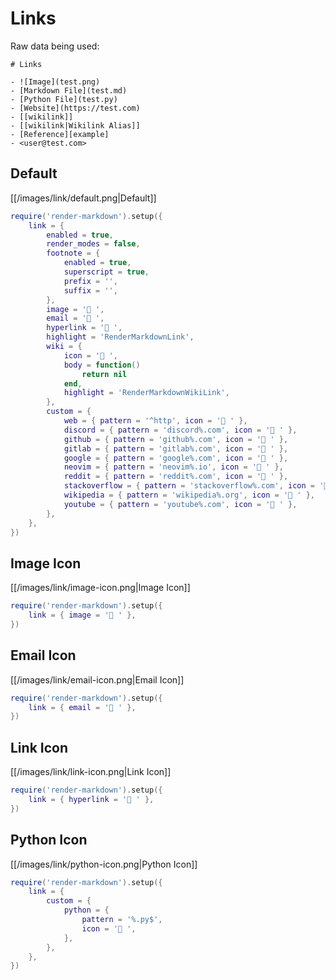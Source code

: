 # Links

Raw data being used:

````text
# Links

- ![Image](test.png)
- [Markdown File](test.md)
- [Python File](test.py)
- [Website](https://test.com)
- [[wikilink]]
- [[wikilink|Wikilink Alias]]
- [Reference][example]
- <user@test.com>
````

## Default

[[/images/link/default.png|Default]]

```lua
require('render-markdown').setup({
    link = {
        enabled = true,
        render_modes = false,
        footnote = {
            enabled = true,
            superscript = true,
            prefix = '',
            suffix = '',
        },
        image = '󰥶 ',
        email = '󰀓 ',
        hyperlink = '󰌹 ',
        highlight = 'RenderMarkdownLink',
        wiki = {
            icon = '󱗖 ',
            body = function()
                return nil
            end,
            highlight = 'RenderMarkdownWikiLink',
        },
        custom = {
            web = { pattern = '^http', icon = '󰖟 ' },
            discord = { pattern = 'discord%.com', icon = '󰙯 ' },
            github = { pattern = 'github%.com', icon = '󰊤 ' },
            gitlab = { pattern = 'gitlab%.com', icon = '󰮠 ' },
            google = { pattern = 'google%.com', icon = '󰊭 ' },
            neovim = { pattern = 'neovim%.io', icon = ' ' },
            reddit = { pattern = 'reddit%.com', icon = '󰑍 ' },
            stackoverflow = { pattern = 'stackoverflow%.com', icon = '󰓌 ' },
            wikipedia = { pattern = 'wikipedia%.org', icon = '󰖬 ' },
            youtube = { pattern = 'youtube%.com', icon = '󰗃 ' },
        },
    },
})
```

## Image Icon

[[/images/link/image-icon.png|Image Icon]]

```lua
require('render-markdown').setup({
    link = { image = '󰋵 ' },
})
```

## Email Icon

[[/images/link/email-icon.png|Email Icon]]

```lua
require('render-markdown').setup({
    link = { email = ' ' },
})
```

## Link Icon

[[/images/link/link-icon.png|Link Icon]]

```lua
require('render-markdown').setup({
    link = { hyperlink = '󰌷 ' },
})
```

## Python Icon

[[/images/link/python-icon.png|Python Icon]]

```lua
require('render-markdown').setup({
    link = {
        custom = {
            python = {
                pattern = '%.py$',
                icon = '󰌠 ',
            },
        },
    },
})
```

